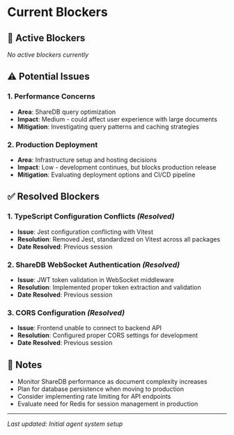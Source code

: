 # Current Blockers

## 🚧 Active Blockers

*No active blockers currently*

## ⚠️ Potential Issues

### 1. Performance Concerns
- **Area**: ShareDB query optimization
- **Impact**: Medium - could affect user experience with large documents
- **Mitigation**: Investigating query patterns and caching strategies

### 2. Production Deployment
- **Area**: Infrastructure setup and hosting decisions
- **Impact**: Low - development continues, but blocks production release
- **Mitigation**: Evaluating deployment options and CI/CD pipeline

## ✅ Resolved Blockers

### 1. TypeScript Configuration Conflicts *(Resolved)*
- **Issue**: Jest configuration conflicting with Vitest
- **Resolution**: Removed Jest, standardized on Vitest across all packages
- **Date Resolved**: Previous session

### 2. ShareDB WebSocket Authentication *(Resolved)*
- **Issue**: JWT token validation in WebSocket middleware
- **Resolution**: Implemented proper token extraction and validation
- **Date Resolved**: Previous session

### 3. CORS Configuration *(Resolved)*
- **Issue**: Frontend unable to connect to backend API
- **Resolution**: Configured proper CORS settings for development
- **Date Resolved**: Previous session

## 📝 Notes

- Monitor ShareDB performance as document complexity increases
- Plan for database persistence when moving to production
- Consider implementing rate limiting for API endpoints
- Evaluate need for Redis for session management in production

---

*Last updated: Initial agent system setup*
